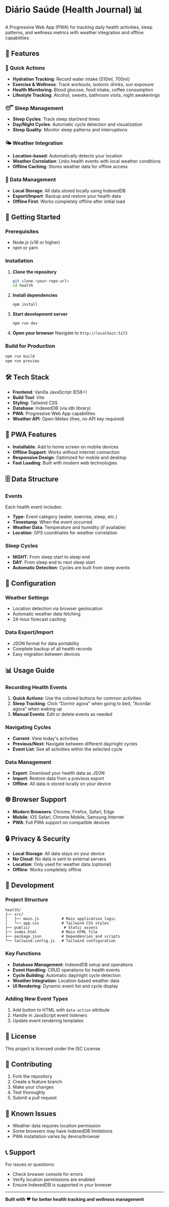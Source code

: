 # Diário Saúde (Health Journal) 📊

A Progressive Web App (PWA) for tracking daily health activities, sleep patterns, and wellness metrics with weather integration and offline capabilities.

## 🌟 Features

### 📱 Quick Actions
- **Hydration Tracking**: Record water intake (510ml, 700ml)
- **Exercise & Wellness**: Track workouts, isotonic drinks, sun exposure
- **Health Monitoring**: Blood glucose, food intake, coffee consumption
- **Lifestyle Tracking**: Alcohol, sweets, bathroom visits, night awakenings

### 😴 Sleep Management
- **Sleep Cycles**: Track sleep start/end times
- **Day/Night Cycles**: Automatic cycle detection and visualization
- **Sleep Quality**: Monitor sleep patterns and interruptions

### 🌤️ Weather Integration
- **Location-based**: Automatically detects your location
- **Weather Correlation**: Links health events with local weather conditions
- **Offline Caching**: Stores weather data for offline access

### 💾 Data Management
- **Local Storage**: All data stored locally using IndexedDB
- **Export/Import**: Backup and restore your health data
- **Offline First**: Works completely offline after initial load

## 🚀 Getting Started

### Prerequisites
- Node.js (v16 or higher)
- npm or yarn

### Installation

1. **Clone the repository**
   ```bash
   git clone <your-repo-url>
   cd health
   ```

2. **Install dependencies**
   ```bash
   npm install
   ```

3. **Start development server**
   ```bash
   npm run dev
   ```

4. **Open your browser**
   Navigate to `http://localhost:5173`

### Build for Production

```bash
npm run build
npm run preview
```

## 🛠️ Tech Stack

- **Frontend**: Vanilla JavaScript (ES6+)
- **Build Tool**: Vite
- **Styling**: Tailwind CSS
- **Database**: IndexedDB (via idb library)
- **PWA**: Progressive Web App capabilities
- **Weather API**: Open-Meteo (free, no API key required)

## 📱 PWA Features

- **Installable**: Add to home screen on mobile devices
- **Offline Support**: Works without internet connection
- **Responsive Design**: Optimized for mobile and desktop
- **Fast Loading**: Built with modern web technologies

## 🗄️ Data Structure

### Events
Each health event includes:
- **Type**: Event category (water, exercise, sleep, etc.)
- **Timestamp**: When the event occurred
- **Weather Data**: Temperature and humidity (if available)
- **Location**: GPS coordinates for weather correlation

### Sleep Cycles
- **NIGHT**: From sleep start to sleep end
- **DAY**: From sleep end to next sleep start
- **Automatic Detection**: Cycles are built from sleep events

## 🔧 Configuration

### Weather Settings
- Location detection via browser geolocation
- Automatic weather data fetching
- 24-hour forecast caching

### Data Export/Import
- JSON format for data portability
- Complete backup of all health records
- Easy migration between devices

## 📊 Usage Guide

### Recording Health Events
1. **Quick Actions**: Use the colored buttons for common activities
2. **Sleep Tracking**: Click "Dormir agora" when going to bed, "Acordar agora" when waking up
3. **Manual Events**: Edit or delete events as needed

### Navigating Cycles
- **Current**: View today's activities
- **Previous/Next**: Navigate between different day/night cycles
- **Event List**: See all activities within the selected cycle

### Data Management
- **Export**: Download your health data as JSON
- **Import**: Restore data from a previous export
- **Offline**: All data is stored locally on your device

## 🌐 Browser Support

- **Modern Browsers**: Chrome, Firefox, Safari, Edge
- **Mobile**: iOS Safari, Chrome Mobile, Samsung Internet
- **PWA**: Full PWA support on compatible devices

## 🔒 Privacy & Security

- **Local Storage**: All data stays on your device
- **No Cloud**: No data is sent to external servers
- **Location**: Only used for weather data (optional)
- **Offline**: Works completely offline

## 🚧 Development

### Project Structure
```
health/
├── src/
│   ├── main.js          # Main application logic
│   └── app.css          # Tailwind CSS styles
├── public/               # Static assets
├── index.html           # Main HTML file
├── package.json         # Dependencies and scripts
└── tailwind.config.js   # Tailwind configuration
```

### Key Functions
- **Database Management**: IndexedDB setup and operations
- **Event Handling**: CRUD operations for health events
- **Cycle Building**: Automatic day/night cycle detection
- **Weather Integration**: Location-based weather data
- **UI Rendering**: Dynamic event list and cycle display

### Adding New Event Types
1. Add button to HTML with `data-action` attribute
2. Handle in JavaScript event listeners
3. Update event rendering templates

## 📝 License

This project is licensed under the ISC License.

## 🤝 Contributing

1. Fork the repository
2. Create a feature branch
3. Make your changes
4. Test thoroughly
5. Submit a pull request

## 🐛 Known Issues

- Weather data requires location permission
- Some browsers may have IndexedDB limitations
- PWA installation varies by device/browser

## 📞 Support

For issues or questions:
- Check browser console for errors
- Verify location permissions are enabled
- Ensure IndexedDB is supported in your browser

---

**Built with ❤️ for better health tracking and wellness management**
